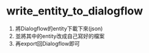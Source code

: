 # write_entity_to_dialogflow
1. 將Dialogflow的entity下載下來(json)
2. 並將其中的entity改成自己寫好的檔案
3. 再export回Dialogflow即可
